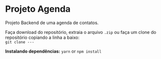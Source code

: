 # Projeto Agenda
Projeto Backend de uma agenda de contatos.

Faça download do repositório, extraia o arquivo `.zip` ou faça um clone do repositório copiando a linha a baixo:
<br>
``git clone ---``

**Instalando dependências:**
``yarn`` or ``npm install``
